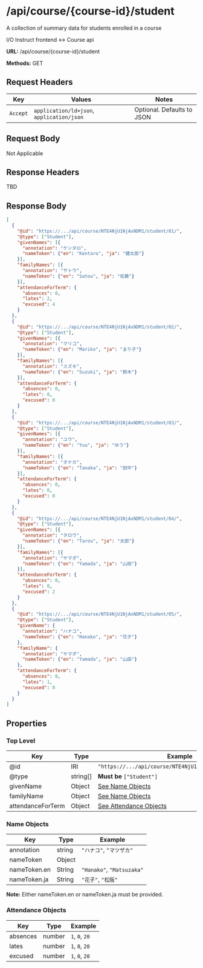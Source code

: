 # /api/course/{course-id}/student

A collection of summary data for students enrolled in a course

I/O
Instruct frontend <-> Course api

**URL:** /api/course/{course-id}/student

**Methods:** GET

## Request Headers

| Key | Values | Notes |
|-----|------------|-------|
| `Accept` | `application/ld+json`, `application/json` | Optional. Defaults to JSON |

## Request Body

Not Applicable

## Response Headers

TBD

## Response Body

```json
[
  {
    "@id": "https://.../api/course/NTE4NjU1NjAxNDM1/student/01/",
    "@type": ["Student"],
    "givenNames": [{
      "annotation": "ケンタロ",
      "nameToken": {"en": "Kentaro", "ja": "健太郎"}
    }],
    "familyNames": [{
      "annotation": "サトウ",
      "nameToken": {"en": "Satou", "ja": "佐藤"}
    }],
    "attendanceForTerm": {
      "absences": 0,
      "lates": 2,
      "excused": 4
    }
  },
  {
    "@id": "https://.../api/course/NTE4NjU1NjAxNDM1/student/02/",
    "@type": ["Student"],
    "givenNames": [{
      "annotation": "マリコ",
      "nameToken": {"en": "Mariko", "ja": "まり子"}
    }],
    "familyNames": [{
      "annotation": "スズキ",
      "nameToken": {"en": "Suzuki", "ja": "鈴木"}
    }],
    "attendanceForTerm": {
      "absences": 0,
      "lates": 0,
      "excused": 0
    }
  },
  { 
    "@id": "https://.../api/course/NTE4NjU1NjAxNDM1/student/03/",
    "@type": ["Student"],
    "givenNames": [{
      "annotation": "ユウ",
      "nameToken": {"en": "Yuu", "ja": "ゆう"}
    }],
    "familyNames": [{
      "annotation": "タナカ",
      "nameToken": {"en": "Tanaka", "ja": "田中"}
    }],
    "attendanceForTerm": {
      "absences": 0,
      "lates": 0,
      "excused": 0
    }
  },
  {
    "@id": "https://.../api/course/NTE4NjU1NjAxNDM1/student/04/",
    "@type": ["Student"],
    "givenNames": [{
      "annotation": "タロウ",
      "nameToken": {"en": "Tarou", "ja": "太郎"}
    }],
    "familyNames": [{
      "annotation": "ヤマダ",
      "nameToken": {"en": "Yamada", "ja": "山田"}
    }],
    "attendanceForTerm": {
      "absences": 0,
      "lates": 0,
      "excused": 2
    }
  },
  {
    "@id": "https://.../api/course/NTE4NjU1NjAxNDM1/student/05/",
    "@type": ["Student"],
    "givenName": {
      "annotation": "ハナコ",
      "nameToken": {"en": "Hanako", "ja": "花子"}
    },
    "familyName": {
      "annotation": "ヤマダ",
      "nameToken": {"en": "Yamada", "ja": "山田"}
    },
    "attendanceForTerm": {
      "absences": 0,
      "lates": 1,
      "excused": 0
    }
  }
]
```

## Properties

### Top Level

| Key               | Type     | Example                                                 |
|-------------------|----------|---------------------------------------------------------|
| @id               | IRI      | `"https://.../api/course/NTE4NjU1NjAxNDM1/student/05/"` |
| @type             | string[] | **Must be** `["Student"]`                               |
| givenName         | Object   | [See Name Objects](#name-objects)                       |
| familyName        | Object   | [See Name Objects](#name-objects)                       |
| attendanceForTerm | Object   | [See Attendance Objects](attendance-objects)            |

### Name Objects

| Key               | Type     | Example                                               |
|-------------------|----------|-------------------------------------------------------|
| annotation        | string   | `"ハナコ"`, `"マツザカ"`                                 |
| nameToken         | Object   |                                                       |
| nameToken.en      | String   | `"Hanako"`, `"Matsuzaka"`                             |
| nameToken.ja      | String   | `"花子"`, `"松阪"`                                      |

**Note:** Either nameToken.en or nameToken.ja must be provided.

### Attendance Objects

| Key               | Type     | Example                                               |
|-------------------|----------|-------------------------------------------------------|
| absences          | number   | `1`, `0`, `20`                                        |
| lates             | number   | `1`, `0`, `20`                                        |
| excused           | number   | `1`, `0`, `20`                                        |
